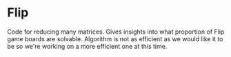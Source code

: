 # Flip
Code for reducing many matrices. Gives insights into what proportion of Flip game boards are solvable. Algorithm is not as efficient as we would like it to be so we're working on a more efficient one at this time.

